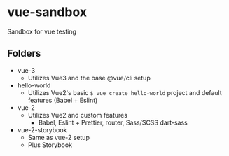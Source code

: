 # vue-sandbox
Sandbox for vue testing

## Folders

* vue-3
  - Utilizes Vue3 and the base @vue/cli setup
* hello-world
  - Utilizes Vue2's basic ```$ vue create hello-world``` project and default features (Babel + Eslint)
* vue-2
  - Utilizes Vue2 and custom features
    - Babel, Eslint + Prettier, router, Sass/SCSS dart-sass
* vue-2-storybook
  - Same as vue-2 setup
  - Plus Storybook

